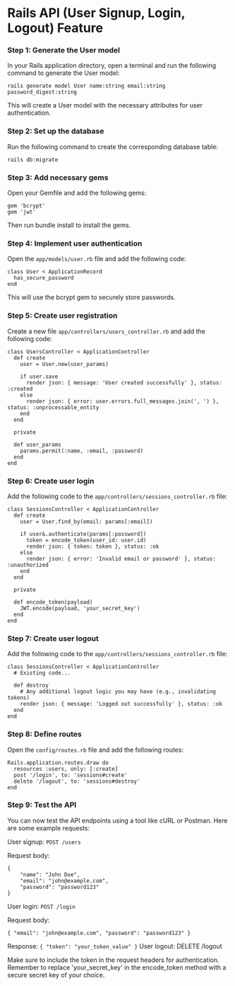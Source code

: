 # Rails API (User Signup, Login, Logout) Feature

### Step 1: Generate the User model
In your Rails application directory, open a terminal and run the following command to generate the User model:

``` rails generate model User name:string email:string password_digest:string ```

This will create a User model with the necessary attributes for user authentication.

### Step 2: Set up the database
Run the following command to create the corresponding database table:

``` rails db:migrate ```

### Step 3: Add necessary gems
Open your Gemfile and add the following gems:

```
gem 'bcrypt'
gem 'jwt'
```

Then run bundle install to install the gems.

### Step 4: Implement user authentication
Open the `app/models/user.rb` file and add the following code:

```
class User < ApplicationRecord
  has_secure_password
end
```

This will use the bcrypt gem to securely store passwords.

### Step 5: Create user registration
Create a new file `app/controllers/users_controller.rb` and add the following code:

```
class UsersController < ApplicationController
  def create
    user = User.new(user_params)

    if user.save
      render json: { message: 'User created successfully' }, status: :created
    else
      render json: { error: user.errors.full_messages.join(', ') }, status: :unprocessable_entity
    end
  end

  private

  def user_params
    params.permit(:name, :email, :password)
  end
end
```

### Step 6: Create user login
Add the following code to the `app/controllers/sessions_controller.rb` file:

```
class SessionsController < ApplicationController
  def create
    user = User.find_by(email: params[:email])

    if user&.authenticate(params[:password])
      token = encode_token(user_id: user.id)
      render json: { token: token }, status: :ok
    else
      render json: { error: 'Invalid email or password' }, status: :unauthorized
    end
  end

  private

  def encode_token(payload)
    JWT.encode(payload, 'your_secret_key')
  end
end
```

### Step 7: Create user logout
Add the following code to the `app/controllers/sessions_controller.rb` file:

```
class SessionsController < ApplicationController
  # Existing code...

  def destroy
    # Any additional logout logic you may have (e.g., invalidating tokens)
    render json: { message: 'Logged out successfully' }, status: :ok
  end
end
```

### Step 8: Define routes
Open the `config/routes.rb` file and add the following routes:

```
Rails.application.routes.draw do
  resources :users, only: [:create]
  post '/login', to: 'sessions#create'
  delete '/logout', to: 'sessions#destroy'
end
```

### Step 9: Test the API
You can now test the API endpoints using a tool like cURL or Postman. Here are some example requests:

User signup: `POST /users`

Request body: 
```
{ 
    "name": "John Doe", 
    "email": "john@example.com", 
    "password": "password123" 
}
```
User login: `POST /login`

Request body: 
```
{ "email": "john@example.com", "password": "password123" }
```
Response: 
```{ "token": "your_token_value" }```
User logout: DELETE /logout

Make sure to include the token in the request headers for authentication.
Remember to replace 'your_secret_key' in the encode_token method with a secure secret key of your choice.

